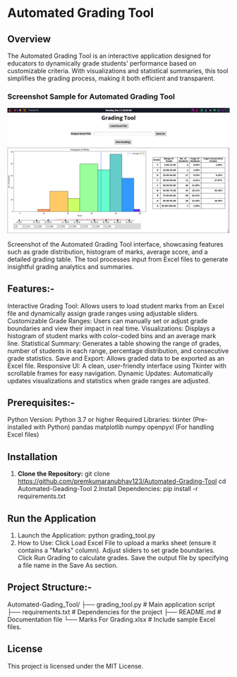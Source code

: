 # Automated Grading Tool

## Overview
The Automated Grading Tool is an interactive application designed for educators to dynamically grade students' performance based on customizable criteria. With visualizations and statistical summaries, this tool simplifies the grading process, making it both efficient and transparent.

### Screenshot Sample for Automated Grading Tool

![Screenshot of the Automated Grading Tool interface](./Screenshot.png)

Screenshot of the Automated Grading Tool interface, showcasing features such as grade distribution, histogram of marks, average score, and a detailed grading table. The tool processes input from Excel files to generate insightful grading analytics and summaries.


## Features:-
Interactive Grading Tool: Allows users to load student marks from an Excel file and dynamically assign grade ranges using adjustable sliders.
Customizable Grade Ranges: Users can manually set or adjust grade boundaries and view their impact in real time.
Visualizations: Displays a histogram of student marks with color-coded bins and an average mark line.
Statistical Summary: Generates a table showing the range of grades, number of students in each range, percentage distribution, and consecutive grade statistics.
Save and Export: Allows graded data to be exported as an Excel file.
Responsive UI: A clean, user-friendly interface using Tkinter with scrollable frames for easy navigation.
Dynamic Updates: Automatically updates visualizations and statistics when grade ranges are adjusted.

## Prerequisites:-
Python Version: Python 3.7 or higher
Required Libraries:
tkinter (Pre-installed with Python)
pandas
matplotlib
numpy
openpyxl (For handling Excel files)

## Installation
1. **Clone the Repository:**
   git clone https://github.com/premkumaranubhav123/Automated-Grading-Tool
   cd Automated-Geading-Tool
2.Install Dependencies:
  pip install -r requirements.txt

## Run the Application
1. Launch the Application: python grading_tool.py
2. How to Use:
Click Load Excel File to upload a marks sheet (ensure it contains a "Marks" column).
Adjust sliders to set grade boundaries.
Click Run Grading to calculate grades.
Save the output file by specifying a file name in the Save As section.

## Project Structure:-
Automated-Gading_Tool/
├── grading_tool.py       # Main application script
├── requirements.txt      # Dependencies for the project
├── README.md             # Documentation file
└── Marks For Grading.xlsx # Include sample Excel files.
## License 
This project is licensed under the MIT License.




